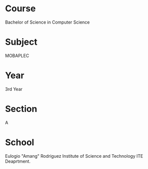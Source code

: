 # Course
Bachelor of Science in Computer Science
# Subject
MOBAPLEC
# Year
3rd Year
# Section
A
# School
 Eulogio "Amang" Rodriguez Institute of Science and Technology
 ITE Deaprtment.
 

